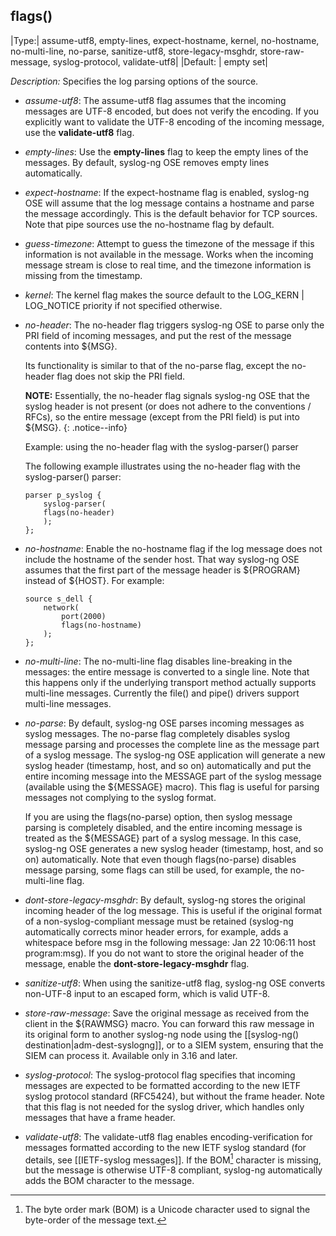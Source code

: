 ## flags()

|Type:| assume-utf8, empty-lines, expect-hostname, kernel, no-hostname, no-multi-line, no-parse, sanitize-utf8, store-legacy-msghdr, store-raw-message, syslog-protocol, validate-utf8|
|Default: |  empty set|

*Description:* Specifies the log parsing options of the source.

- *assume-utf8*: The assume-utf8 flag assumes that the incoming
    messages are UTF-8 encoded, but does not verify the encoding. If you
    explicitly want to validate the UTF-8 encoding of the incoming
    message, use the **validate-utf8** flag.

- *empty-lines*: Use the **empty-lines** flag to keep the empty lines
    of the messages. By default, syslog-ng OSE removes empty lines
    automatically.

- *expect-hostname*: If the expect-hostname flag is enabled, syslog-ng
    OSE will assume that the log message contains a hostname and parse
    the message accordingly. This is the default behavior for TCP
    sources. Note that pipe sources use the no-hostname flag by default.

- *guess-timezone*: Attempt to guess the timezone of the message if
    this information is not available in the message. Works when the
    incoming message stream is close to real time, and the timezone
    information is missing from the timestamp.

- *kernel*: The kernel flag makes the source default to the LOG_KERN
    | LOG_NOTICE priority if not specified otherwise.

- *no-header*: The no-header flag triggers syslog-ng OSE to parse only
    the PRI field of incoming messages, and put the rest of the message
    contents into ${MSG}.

    Its functionality is similar to that of the no-parse flag, except
    the no-header flag does not skip the PRI field.

    **NOTE:** Essentially, the no-header flag signals syslog-ng OSE that the
    syslog header is not present (or does not adhere to the conventions
    / RFCs), so the entire message (except from the PRI field) is put
    into ${MSG}.
    {: .notice--info}

    Example: using the no-header flag with the syslog-parser() parser

    The following example illustrates using the no-header flag with the
    syslog-parser() parser:

    ```config
    parser p_syslog {
        syslog-parser(
        flags(no-header)
        );
    };
    ```

- *no-hostname*: Enable the no-hostname flag if the log message does
    not include the hostname of the sender host. That way syslog-ng OSE
    assumes that the first part of the message header is ${PROGRAM}
    instead of ${HOST}. For example:

    ```config
    source s_dell {
        network(
            port(2000)
            flags(no-hostname)
        );
    };
    ```

- *no-multi-line*: The no-multi-line flag disables line-breaking in
    the messages: the entire message is converted to a single line. Note
    that this happens only if the underlying transport method actually
    supports multi-line messages. Currently the file() and pipe()
    drivers support multi-line messages.

- *no-parse*: By default, syslog-ng OSE parses incoming messages as
    syslog messages. The no-parse flag completely disables syslog
    message parsing and processes the complete line as the message part
    of a syslog message. The syslog-ng OSE application will generate a
    new syslog header (timestamp, host, and so on) automatically and put
    the entire incoming message into the MESSAGE part of the syslog
    message (available using the ${MESSAGE} macro). This flag is useful
    for parsing messages not complying to the syslog format.

    If you are using the flags(no-parse) option, then syslog message
    parsing is completely disabled, and the entire incoming message is
    treated as the ${MESSAGE} part of a syslog message. In this case,
    syslog-ng OSE generates a new syslog header (timestamp, host, and so
    on) automatically. Note that even though flags(no-parse) disables
    message parsing, some flags can still be used, for example, the
    no-multi-line flag.

- *dont-store-legacy-msghdr*: By default, syslog-ng stores the
    original incoming header of the log message. This is useful if the
    original format of a non-syslog-compliant message must be retained
    (syslog-ng automatically corrects minor header errors, for example,
    adds a whitespace before msg in the following message: Jan 22
    10:06:11 host program:msg). If you do not want to store the original
    header of the message, enable the **dont-store-legacy-msghdr** flag.

- *sanitize-utf8*: When using the sanitize-utf8 flag, syslog-ng OSE
    converts non-UTF-8 input to an escaped form, which is valid UTF-8.

- *store-raw-message*: Save the original message as received from the
    client in the ${RAWMSG} macro. You can forward this raw message in
    its original form to another syslog-ng node using the
    [[syslog-ng() destination|adm-dest-syslogng]], or to a SIEM system,
    ensuring that the SIEM can process it. Available only in 3.16 and later.

- *syslog-protocol*: The syslog-protocol flag specifies that incoming
    messages are expected to be formatted according to the new IETF
    syslog protocol standard (RFC5424), but without the frame header.
    Note that this flag is not needed for the syslog driver, which
    handles only messages that have a frame header.

- *validate-utf8*: The validate-utf8 flag enables
    encoding-verification for messages formatted according to the new
    IETF syslog standard (for details, see
    [[IETF-syslog messages]].
    If the BOM[^1] character is missing, but the message is otherwise UTF-8
    compliant, syslog-ng automatically adds the BOM character to the
    message.

[^1]: The byte order mark (BOM) is a Unicode character used to signal the byte-order of the message text.
